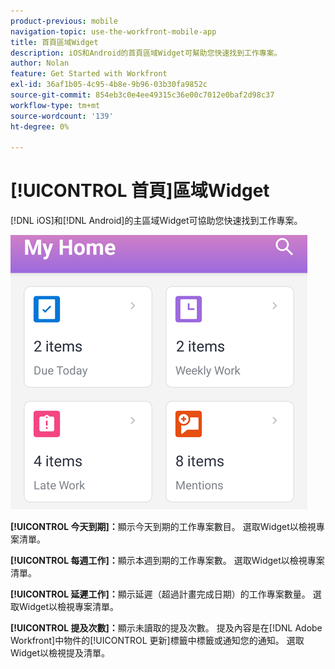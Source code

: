 ```yaml
---
product-previous: mobile
navigation-topic: use-the-workfront-mobile-app
title: 首頁區域Widget
description: iOS和Android的首頁區域Widget可幫助您快速找到工作專案。
author: Nolan
feature: Get Started with Workfront
exl-id: 36af1b05-4c95-4b8e-9b96-03b30fa9852c
source-git-commit: 854eb3c0e4ee49315c36e00c7012e0baf2d98c37
workflow-type: tm+mt
source-wordcount: '139'
ht-degree: 0%

---
```


# [!UICONTROL 首頁]區域Widget

[!DNL iOS]和[!DNL Android]的主區域Widget可協助您快速找到工作專案。

![主區域Widget](assets/mobile-home-area-widgets.png)

**[!UICONTROL 今天到期]：**&#x200B;顯示今天到期的工作專案數目。 選取Widget以檢視專案清單。

**[!UICONTROL 每週工作]：**&#x200B;顯示本週到期的工作專案數。 選取Widget以檢視專案清單。

**[!UICONTROL 延遲工作]：**&#x200B;顯示延遲（超過計畫完成日期）的工作專案數量。 選取Widget以檢視專案清單。

**[!UICONTROL 提及次數]：**&#x200B;顯示未讀取的提及次數。 提及內容是在[!DNL Adobe Workfront]中物件的[!UICONTROL 更新]標籤中標籤或通知您的通知。 選取Widget以檢視提及清單。
